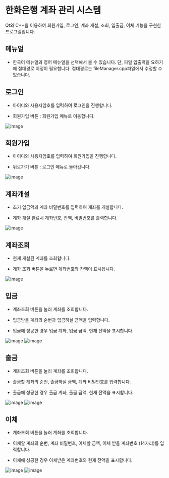 # 한화은행 계좌 관리 시스템
Qt와 C++을 이용하여 회원가입, 로그인, 계좌 개설, 조회, 입출금, 이체 기능을 구현한 프로그램입니다.

## 메뉴얼
* 한국어 메뉴얼과 영어 메뉴얼을 선택해서 볼 수 있습니다. 단, 파일 입출력을 요하기에 절대경로 지정이 필요합니다. 절대경로는 fileManager.cpp파일에서 수정할 수 있습니다.

## 로그인
* 아이디와 사용자암호를 입력하여 로그인을 진행합니다.

* 회원가입 버튼 : 회원가입 메뉴로 이동합니다.

![image](https://github.com/user-attachments/assets/b7885225-e4cc-49b9-b683-c7b54b45dbdc)


## 회원가입
* 아이디와 사용자암호를 입력하여 회원가입을 진행합니다.

* 뒤로가기 버튼 : 로그인 메뉴로 돌아갑니다.

![image](https://github.com/user-attachments/assets/f86890b4-ba99-4418-8a46-4d3fcc8b3996)


## 계좌개설
* 초기 입금액과 계좌 비밀번호를 입력하여 개좌를 개설합니다.

* 계좌 개설 완료시 계좌번호, 잔액, 비밀번호를 출력합니다.

![image](https://github.com/user-attachments/assets/ff61d355-146f-4347-ad82-c195d9e0739f)


## 계좌조회
* 현재 개설된 계좌를 조회합니다.

* 계좌 조회 버튼을 누르면 계좌번호와 잔액이 표시됩니다.

![image](https://github.com/user-attachments/assets/789beff5-e4ef-455d-ae6c-18389466d219)


## 입금
* 계좌조회 버튼을 눌러 계좌를 조회합니다.

* 입금받을 계좌의 순번과 입금하실 금액을 입력합니다.

* 입금에 성공한 경우 입금 계좌, 입금 금액, 현재 잔액을 표시합니다.

![image](https://github.com/user-attachments/assets/f94f8c7d-4b7f-4f68-9784-401ff0c80aba)
![image](https://github.com/user-attachments/assets/9c60c845-4364-4f5d-9826-e7c65da9f1cb)



## 출금
* 계좌조회 버튼을 눌러 계좌를 조회합니다.

* 출금할 계좌의 순번, 출금하실 금액, 계좌 비밀번호를 입력합니다.

* 출금에 성공한 경우 출금 계좌, 출금 금액, 현재 잔액을 표시합니다.

![image](https://github.com/user-attachments/assets/4d6c1431-7461-4284-974c-34b21a620072)
![image](https://github.com/user-attachments/assets/364bd843-13de-45cb-a27f-74ddafd07686)



## 이체
* 계좌조회 버튼을 눌러 계좌를 조회합니다.

* 이체할 계좌의 순번, 계좌 비밀번호, 이체할 금액, 이체 받을 계좌번호 (14자리)를 입력합니다.

* 이체에 성공한 경우 이체받은 계좌번호와 현재 잔액을 표시합니다.

![image](https://github.com/user-attachments/assets/0569b986-f490-4cf4-864c-5813d8a33c3a)
![image](https://github.com/user-attachments/assets/1a5b9b75-831d-4292-8e5d-63914f7769d7)

